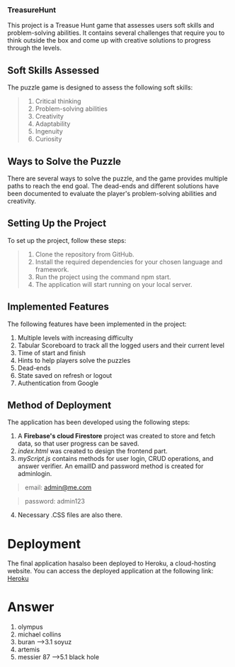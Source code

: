 ### TreasureHunt

This project is a Treasue Hunt game that assesses users soft skills and problem-solving abilities. It contains several challenges that require you to think outside the box and come up with creative solutions to progress through the levels. 

## Soft Skills Assessed
The puzzle game is designed to assess the following soft skills:

  >1. Critical thinking
  >2. Problem-solving abilities
  >3. Creativity
  >4. Adaptability
  >5. Ingenuity
  >6. Curiosity
  
## Ways to Solve the Puzzle
There are several ways to solve the puzzle, and the game provides multiple paths to reach the end goal. The dead-ends and different solutions have been documented to evaluate the player's problem-solving abilities and creativity.

## Setting Up the Project
To set up the project, follow these steps:

  >1. Clone the repository from GitHub.
  >2. Install the required dependencies for your chosen language and framework.
  >3. Run the project using the command npm start.
  >4. The application will start running on your local server.
  
## Implemented Features
The following features have been implemented in the project:

1. Multiple levels with increasing difficulty
2. Tabular Scoreboard to track all the logged users and their current level
3. Time of start and finish
4. Hints to help players solve the puzzles
5. Dead-ends
6. State saved on refresh or logout
7. Authentication from Google

## Method of Deployment
The application has been developed using the following steps:

  1. A **Firebase's cloud Firestore** project was created to store and fetch data, so that user progress can be saved.
  2. *index.html* was created to design the frontend part.
  3. *myScript.js* contains methods for user login, CRUD operations, and answer verifier. An emailID and password method is created for adminlogin. 
  >email: admin@me.com
  
  >password: admin123
  4. Necessary .CSS files are also there.

# Deployment
The final application hasalso been deployed to Heroku, a cloud-hosting website. You can access the deployed application at the following link: [Heroku](https://stunning-souffle-666d7b.netlify.app/)


# Answer
1. olympus
2. michael collins
3. buran -->3.1 soyuz
4. artemis
5. messier 87 -->5.1 black hole
